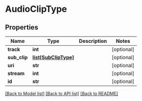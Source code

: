 # AudioClipType

## Properties
Name | Type | Description | Notes
------------ | ------------- | ------------- | -------------
**track** | **int** |  | [optional] 
**sub_clip** | [**list[SubClipType]**](SubClipType.md) |  | [optional] 
**uri** | **str** |  | [optional] 
**stream** | **int** |  | [optional] 
**id** | **str** |  | [optional] 

[[Back to Model list]](../README.md#documentation-for-models) [[Back to API list]](../README.md#documentation-for-api-endpoints) [[Back to README]](../README.md)


